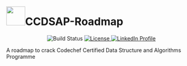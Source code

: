 # <img src="https://github.com/adeepak7/CCDSAP-Roadmap/blob/master/Signature/Github%20Signature.gif" height="50px">CCDSAP-Roadmap
<p align="center">
  <img src="https://circleci.com/gh/adeepak7/CCDSAP-Roadmap.svg?style=svg&circle-token=be0da2856f5b664452fdaf0e21a5acaa4e79b971" alt="Build Status">
  <a href="https://github.com/adeepak7/CCDSAP-Roadmap/blob/master/LICENSE">
    <img src="https://img.shields.io/badge/License-MIT-green.svg" alt="License">
  </a>
  <a href="https://www.linkedin.com/in/deepak-ahire-856534113/">
    <img src="https://img.shields.io/badge/ask%20me-anything-blue" alt="LinkedIn Profile">
  </a>
</p>
A roadmap to crack Codechef Certified Data Structure and Algorithms Programme

